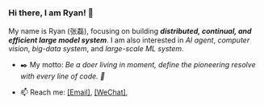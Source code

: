 ### Hi there, I am Ryan! 👋

My name is Ryan (张磊), focusing on building ***distributed, continual, and efficient large model system***. I am also interested in *AI agent*, *computer vision*, *big-data system*, and *large-scale ML system*.

- ✒️ My motto: *Be a doer living in moment, define the pioneering resolve with every line of code. 🚀*

- 📫 Reach me: 
[[Email]](mailto:leizhang.real@gmail.com), 
[[WeChat]](https://raw.githubusercontent.com/MagicDevilZhang/MagicDevilZhang/assets/wechat_qrcode.jpg), 

<!--
**MagicDevilZhang/MagicDevilZhang** is a ✨ _special_ ✨ repository because its `README.md` (this file) appears on your GitHub profile.

Here are some ideas to get you started:

- 🔭 I’m currently working on ...
- 🌱 I’m currently learning ...
- 👯 I’m looking to collaborate on ...
- 🤔 I’m looking for help with ...
- 💬 Ask me about ...
- 📫 How to reach me: ...
- 😄 Pronouns: ...
- ⚡ Fun fact: ...
-->
